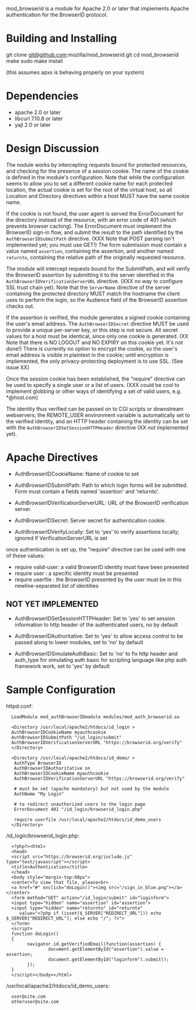 mod_browserid is a module for Apache 2.0 or later that implements Apache authentication for the BrowserID protocol.

Building and Installing
=======================

git clone git@github.com:mozilla/mod_browserid.git
cd mod_browserid
make
sudo make install

(this assumes apxs is behaving properly on your system)

Dependencies
============

* apache 2.0 or later
* libcurl 7.10.8 or later
* yajl 2.0 or later

Design Discussion
=================

The nodule works by intercepting requests bound for protected resources, and checking for the presence of a session cookie.  The name of the cookie is defined in the module's configuration.  Note that while the configuration seems to allow you to set a different cookie name for each protected location, the actual cookie is set for the root of the virtual host, so all Location and Directory directives within a host MUST have the same cookie name.

If the cookie is not found, the user agent is served the ErrorDocument for the directory instead of the resource, with an error code of 401 (which prevents browser caching).  The ErrorDocument must implement the BrowserID sign-in flow, and submit the result to the path identified by the `AuthBrowserIDSubmitPath` directive.  (XXX Note that POST parsing isn't implemented yet; you must use GET!)  The form submission must contain a value named `assertion`, containing the assertion, and another named `returnto`, containing the relative path of the originally requested resource.

The module will intercept requests bound for the SubmitPath, and will verify the BrowserID assertion by submitting it to the server identified in the `AuthBrowserIDVerificationServerURL` directive. (XXX no way to configure SSL trust chain yet).  Note that the `ServerName` directive of the server containing the protected directory MUST match the hostname the client uses to perform the login, so the Audience field of the BrowserID assertion checks out.  

If the assertion is verified, the module generates a signed cookie containing the user's email address.  The `AuthBrowserIDSecret` directive MUST be used to provide a unique per-server key, or this step is not secure.  All secret values for a host must be identical, since only one cookie is generated.  (XX Note that there is NO LOGOUT and NO EXPIRY on this cookie yet.  It's not done!)  There is currently no option to encrypt the cookie, so the user's email address is visible in plaintext in the cookie; until encryption is implemented, the only privacy-protecting deployment is to use SSL.  (See issue XX)

Once the session cookie has been established, the "require" directive can be used to specify a single user or a list of users. (XXX could be cool to implement globbing or other ways of identifying a set of valid users, e.g. *@host.com)

The identity thus verified can be passed on to CGI scripts or downstream webservers; the REMOTE_USER environment variable is automatically set to the verified identity, and an HTTP header containing the identity can be set with the `AuthBrowserIDSetSessionHTTPHeader` directive (XX not implemented yet).

Apache Directives 
=================

* AuthBrowserIDCookieName:
	Name of cookie to set

* AuthBrowserIDSubmitPath:
	Path to which login forms will be submitted.  Form must contain a fields named 'assertion' and 'returnto'.

* AuthBrowserIDVerificationServerURL:
	URL of the BrowserID verification server.

* AuthBrowserIDSecret:
	Server secret for authentication cookie.

* AuthBrowserIDVerifyLocally:
	Set to 'yes' to verify assertions locally; ignored if VerificationServerURL is set

once authentication is set up, the "require" directive can be used with one of these values:

* require valid-user: a valid BrowserID identity must have been presented
* require user <someID>: a specific identity must be presented
* require userfile <path-to-file>: the BrowserID presented by the user must be in this newline-separated list of identities

NOT YET IMPLEMENTED
-------------------

* AuthBrowserIDSetSessionHTTPHeader: 
	Set to 'yes' to set session information to http header of the authenticated users, no by default

* AuthBrowserIDAuthoritative:
	Set to 'yes' to allow access control to be passed along to lower modules, set to 'no' by default

* AuthBrowserIDSimulateAuthBasic:
	Set to 'no' to fix http header and auth_type for simulating auth basic for scripting language like php auth framework work, set to 'yes' by default


Sample Configuration
====================

httpd.conf:

```
  LoadModule mod_authBrowserIDmodule modules/mod_auth_browserid.so

  <Directory /usr/local/apache2/htdocs/id_login >
  AuthBrowserIDCookieName myauthcookie
  AuthBrowserIDSubmitPath "/id_login/submit"
  AuthBrowserIDVerificationServerURL "https://browserid.org/verify"
  </Directory>
  
  <Directory /usr/local/apache2/htdocs/id_demo/ >
   AuthType BrowserID
   AuthBrowserIDAuthoritative on
   AuthBrowserIDCookieName myauthcookie
   AuthBrowserIDVerificationServerURL "https://browserid.org/verify"
  
   # must be set (apache mandatory) but not used by the module
   AuthName "My Login"
  
   # to redirect unauthorized users to the login page
   ErrorDocument 401 "/id_login/browserid_login.php"

   require userfile /usr/local/apache2/htdocs/id_demo_users
  </Directory>
```

/id_login/browserid_login.php:

```
  <?php?><html>
  <head>
  <script src="https://browserid.org/include.js" type="text/javascript"></script>
  <title>Authentication</title>
  </head>
  <body style="margin-top:60px">
  <center>To view that file, please<br>
  <a href="#" onclick="doLogin()"><img src="/sign_in_blue.png"></a></center>
  <form method="GET" action="/id_login/submit" id="loginform">
  <input type="hidden" name="assertion" id="assertion">
  <input type="hidden" name="returnto" id="returnto" 
     value="<?php if (isset($_SERVER["REDIRECT_URL"])) echo $_SERVER["REDIRECT_URL"]; else echo "/"; ?>">
  </form>
  <script>
  function doLogin()
  {
        navigator.id.getVerifiedEmail(function(assertion) {
                document.getElementById("assertion").value = assertion;
                document.getElementById("loginform").submit();
        });
  }
  </script></body></html>
```
/usr/local/apache2/htdocs/id_demo_users:

```
  user@site.com
  otheruser@site.com
```